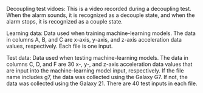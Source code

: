 Decoupling test vidoes: This is a video recorded during a decoupling test. When the alarm sounds, it is recognized as a decouple state, and when the alarm stops, it is recognized as a couple state.

Learning data: Data used when training machine-learning models. The data in columns A, B, and C are x-axis, y-axis, and z-axis acceleration data values, respectively. Each file is one input.

Test data: Data used when testing machine-learning models. The data in columns C, D, and F are 30 x-, y-, and z-axis acceleration data values that are input into the machine-learning model input, respectively. If the file name includes g7, the data was collected using the Galaxy G7. If not, the data was collected using the Galaxy 21. There are 40 test inputs in each file.

